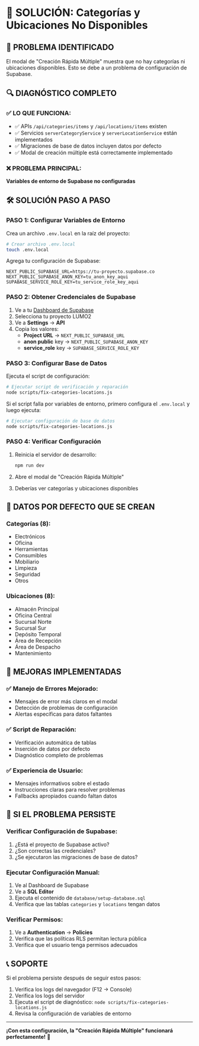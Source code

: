 # 🔧 SOLUCIÓN: Categorías y Ubicaciones No Disponibles

## 🚨 PROBLEMA IDENTIFICADO

El modal de "Creación Rápida Múltiple" muestra que no hay categorías ni ubicaciones disponibles. Esto se debe a un problema de configuración de Supabase.

## 🔍 DIAGNÓSTICO COMPLETO

### ✅ LO QUE FUNCIONA:
- ✅ APIs `/api/categories/items` y `/api/locations/items` existen
- ✅ Servicios `serverCategoryService` y `serverLocationService` están implementados
- ✅ Migraciones de base de datos incluyen datos por defecto
- ✅ Modal de creación múltiple está correctamente implementado

### ❌ PROBLEMA PRINCIPAL:
**Variables de entorno de Supabase no configuradas**

## 🛠️ SOLUCIÓN PASO A PASO

### PASO 1: Configurar Variables de Entorno

Crea un archivo `.env.local` en la raíz del proyecto:

```bash
# Crear archivo .env.local
touch .env.local
```

Agrega tu configuración de Supabase:

```env
NEXT_PUBLIC_SUPABASE_URL=https://tu-proyecto.supabase.co
NEXT_PUBLIC_SUPABASE_ANON_KEY=tu_anon_key_aqui
SUPABASE_SERVICE_ROLE_KEY=tu_service_role_key_aqui
```

### PASO 2: Obtener Credenciales de Supabase

1. Ve a tu [Dashboard de Supabase](https://app.supabase.com)
2. Selecciona tu proyecto LUMO2
3. Ve a **Settings** → **API**
4. Copia los valores:
   - **Project URL** → `NEXT_PUBLIC_SUPABASE_URL`
   - **anon public** key → `NEXT_PUBLIC_SUPABASE_ANON_KEY`
   - **service_role** key → `SUPABASE_SERVICE_ROLE_KEY`

### PASO 3: Configurar Base de Datos

Ejecuta el script de configuración:

```bash
# Ejecutar script de verificación y reparación
node scripts/fix-categories-locations.js
```

Si el script falla por variables de entorno, primero configura el `.env.local` y luego ejecuta:

```bash
# Ejecutar configuración de base de datos
node scripts/fix-categories-locations.js
```

### PASO 4: Verificar Configuración

1. Reinicia el servidor de desarrollo:
   ```bash
   npm run dev
   ```

2. Abre el modal de "Creación Rápida Múltiple"
3. Deberías ver categorías y ubicaciones disponibles

## 🎯 DATOS POR DEFECTO QUE SE CREAN

### Categorías (8):
- Electrónicos
- Oficina  
- Herramientas
- Consumibles
- Mobiliario
- Limpieza
- Seguridad
- Otros

### Ubicaciones (8):
- Almacén Principal
- Oficina Central
- Sucursal Norte
- Sucursal Sur
- Depósito Temporal
- Área de Recepción
- Área de Despacho
- Mantenimiento

## 🔧 MEJORAS IMPLEMENTADAS

### ✅ Manejo de Errores Mejorado:
- Mensajes de error más claros en el modal
- Detección de problemas de configuración
- Alertas específicas para datos faltantes

### ✅ Script de Reparación:
- Verificación automática de tablas
- Inserción de datos por defecto
- Diagnóstico completo de problemas

### ✅ Experiencia de Usuario:
- Mensajes informativos sobre el estado
- Instrucciones claras para resolver problemas
- Fallbacks apropiados cuando faltan datos

## 🚨 SI EL PROBLEMA PERSISTE

### Verificar Configuración de Supabase:
1. ¿Está el proyecto de Supabase activo?
2. ¿Son correctas las credenciales?
3. ¿Se ejecutaron las migraciones de base de datos?

### Ejecutar Configuración Manual:
1. Ve al Dashboard de Supabase
2. Ve a **SQL Editor**
3. Ejecuta el contenido de `database/setup-database.sql`
4. Verifica que las tablas `categories` y `locations` tengan datos

### Verificar Permisos:
1. Ve a **Authentication** → **Policies**
2. Verifica que las políticas RLS permitan lectura pública
3. Verifica que el usuario tenga permisos adecuados

## 📞 SOPORTE

Si el problema persiste después de seguir estos pasos:

1. Verifica los logs del navegador (F12 → Console)
2. Verifica los logs del servidor
3. Ejecuta el script de diagnóstico: `node scripts/fix-categories-locations.js`
4. Revisa la configuración de variables de entorno

---

**¡Con esta configuración, la "Creación Rápida Múltiple" funcionará perfectamente!** 🎉
